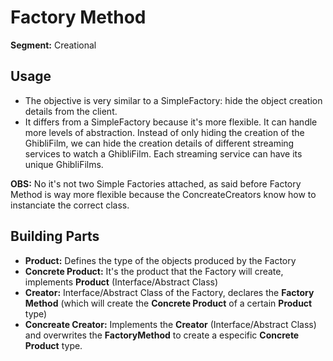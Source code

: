 # Factory Method
**Segment:** Creational

## Usage
- The objective is very similar to a SimpleFactory: hide the object creation details from the client.
- It differs from a SimpleFactory because it's more flexible. It can handle more levels of abstraction. Instead of only hiding the creation of the GhibliFilm, we can hide the creation details of different streaming services to watch a GhibliFilm. Each streaming service can have its unique GhibliFilms.

**OBS:** No it's not two Simple Factories attached, as said before Factory Method is way more flexible because the ConcreateCreators know how to instanciate the correct class.

## Building Parts
- **Product:** Defines the type of the objects produced by the Factory
- **Concrete Product:** It's the product that the Factory will create, implements **Product** (Interface/Abstract Class)
- **Creator:** Interface/Abstract Class of the Factory, declares the **Factory Method** (which will create the **Concrete Product** of a certain **Product** type)
- **Concreate Creator:** Implements the **Creator** (Interface/Abstract Class) and overwrites the **FactoryMethod** to create a especific **Concrete Product** type.